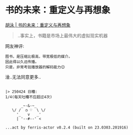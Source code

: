 # 书的未来：重定义与再想象

[胡泳 | 书的未来：重定义与再想象](https://mp.weixin.qq.com/s/Bz7vHkXuSO2lnU5D5q5gMQ)

> ..事实上，书籍是市场上最伟大的虚拟现实机器

网友神评:

    图书，是压缩比极高，带宽极低的媒介。
    因此得以久远传播。
    只是，非常考验播放器的解码能力😊

淦..无法同意更多..


```

|> 250424 日糟:
1/4(每天吐糟不应超过4次)

       _~-&-~_
   \/ /  ◷ ♡  \ \/
     '_   v   _'
     | '--#--' <

...act by ferris-actor v0.2.4 (built on 23.0303.201916)
```
